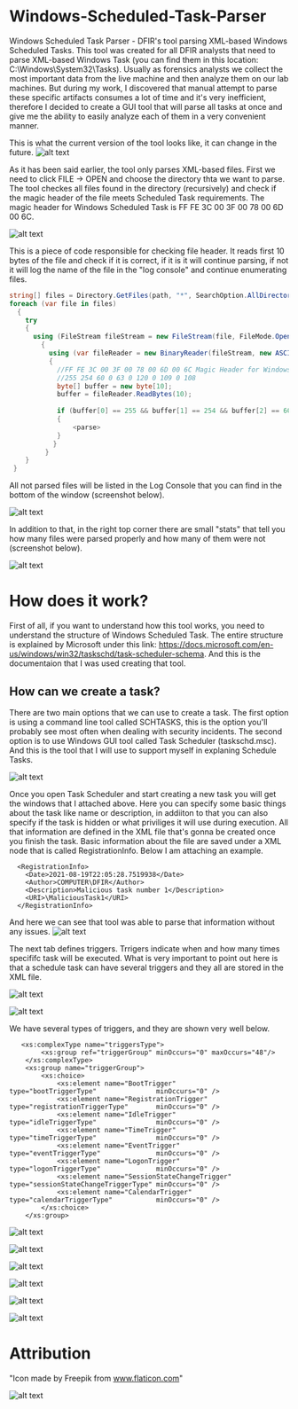 # Windows-Scheduled-Task-Parser
Windows Scheduled Task Parser - DFIR's tool parsing XML-based Windows Scheduled Tasks. This tool was created for all DFIR analysts that need to parse XML-based Windows Task (you can find them in this location: C:\Windows\System32\Tasks). Usually as forensics analysts we collect the most important data from the live machine and then analyze them on our lab machines. But during my work, I discovered that manual attempt to parse these specific artifacts consumes a lot of time and it's very inefficient, therefore I decided to create a GUI tool that will parse all tasks at once and give me the ability to easily analyze each of them in a very convenient manner.

This is what the current version of the tool looks like, it can change in the future.
![alt text](https://github.com/gajos112/Windows-Scheduled-Task-Parser/blob/main/Images/Windows%20Scheduled%20Task%20Parser.png?raw=true)

As it has been said earlier, the tool only parses XML-based files. First we need to click FILE -> OPEN and choose the directory thta we want to parse. The tool checkes all files found in the directory (recursively) and check if the magic header of the file meets Scheduled Task requirements. The magic header for Windows Scheduled Task is FF FE 3C 00 3F 00 78 00 6D 00 6C.

![alt text](https://github.com/gajos112/Windows-Scheduled-Task-Parser/blob/main/Images/OpenDirectory.png?raw=true)

This is a piece of code responsible for checking file header. It reads first 10 bytes of the file and check if it is correct, if it is it will continue parsing, if not it will log the name of the file in the "log console" and continue enumerating files.

```C#
string[] files = Directory.GetFiles(path, "*", SearchOption.AllDirectories);
foreach (var file in files)
  {
    try
    {
      using (FileStream fileStream = new FileStream(file, FileMode.Open, FileAccess.Read))
        {
          using (var fileReader = new BinaryReader(fileStream, new ASCIIEncoding()))
          {
            //FF FE 3C 00 3F 00 78 00 6D 00 6C Magic Header for Windows XML tasks
            //255 254 60 0 63 0 120 0 109 0 108
            byte[] buffer = new byte[10];
            buffer = fileReader.ReadBytes(10);
            
            if (buffer[0] == 255 && buffer[1] == 254 && buffer[2] == 60 && buffer[3] == 0 && buffer[4] == 63 && buffer[5] == 0 && buffer[6] == 120 && buffer[7] == 0 && buffer[8] == 109 && buffer[9] == 0 && buffer[10] == 108)
            {
                <parse>
            }
           }
         }
    }
 }
```

All not parsed files will be listed in the Log Console that you can find in the bottom of the window (screenshot below).

![alt text](https://github.com/gajos112/Windows-Scheduled-Task-Parser/blob/main/Images/LogConsole.PNG?raw=true)

In addition to that, in the right top corner there are small "stats" that tell you how many files were parsed properly and how many of them were not (screenshot below).

![alt text](https://github.com/gajos112/Windows-Scheduled-Task-Parser/blob/main/Images/ParsingStats.PNG?raw=true)

# How does it work?
First of all, if you want to understand how this tool works, you need to understand the structure of Windows Scheduled Task. The entire structure is explained by Microsoft under this link: https://docs.microsoft.com/en-us/windows/win32/taskschd/task-scheduler-schema. And this is the documentaion that I was used creating that tool.

## How can we create a task?
There are two main options that we can use to create a task. The first option is using a command line tool called SCHTASKS, this is the option you'll probably see most often when dealing with security incidents. The second option is to use Windows GUI tool called Task Scheduler (taskschd.msc). And this is the tool that I will use to support myself in explaning Schedule Tasks. 


![alt text](https://github.com/gajos112/Windows-Scheduled-Task-Parser/blob/main/Images/CreateTask.png?raw=true)

Once you open Task Scheduler and start creating a new task you will get the windows that I attached above. Here you can specify some basic things about the task like name or description, in addiiton to that you can also specify if the task is hidden or what priviliges it will use during execution. All that information are defined in the XML file that's gonna be created once you finish the task. Basic information about the file are saved under a XML node that is called RegistrationInfo. Below I am attaching an example. 

```
  <RegistrationInfo>
    <Date>2021-08-19T22:05:28.7519938</Date>
    <Author>COMPUTER\DFIR</Author>
    <Description>Malicious task number 1</Description>
    <URI>\MaliciousTask1</URI>
  </RegistrationInfo>
```

And here we can see that tool was able to parse that information without any issues.
![alt text](https://github.com/gajos112/Windows-Scheduled-Task-Parser/blob/main/Images/Tool_Output_1.png?raw=true)


The next tab defines triggers. Trrigers indicate when and how many times specififc task will be executed. What is very important to point out here is that a schedule task can have several triggers and they all are stored in the XML file.

![alt text](https://github.com/gajos112/Windows-Scheduled-Task-Parser/blob/main/Images/Triggers.png?raw=true)

![alt text](https://github.com/gajos112/Windows-Scheduled-Task-Parser/blob/main/Images/NewTriggerAtLogon.png?raw=true)

We have several types of triggers, and they are shown very well below. 

```
   <xs:complexType name="triggersType">
        <xs:group ref="triggerGroup" minOccurs="0" maxOccurs="48"/>
    </xs:complexType>
    <xs:group name="triggerGroup">
        <xs:choice>
            <xs:element name="BootTrigger"               type="bootTriggerType"               minOccurs="0" />
            <xs:element name="RegistrationTrigger"       type="registrationTriggerType"       minOccurs="0" />
            <xs:element name="IdleTrigger"               type="idleTriggerType"               minOccurs="0" />
            <xs:element name="TimeTrigger"               type="timeTriggerType"               minOccurs="0" />
            <xs:element name="EventTrigger"              type="eventTriggerType"              minOccurs="0" />
            <xs:element name="LogonTrigger"              type="logonTriggerType"              minOccurs="0" />
            <xs:element name="SessionStateChangeTrigger" type="sessionStateChangeTriggerType" minOccurs="0" />
            <xs:element name="CalendarTrigger"           type="calendarTriggerType"           minOccurs="0" />
        </xs:choice>
    </xs:group>
```


![alt text](https://github.com/gajos112/Windows-Scheduled-Task-Parser/blob/main/Images/NewTriggerOptions.png?raw=true)

![alt text](https://github.com/gajos112/Windows-Scheduled-Task-Parser/blob/main/Images/NewTriggerDaily.png?raw=true)

![alt text](https://github.com/gajos112/Windows-Scheduled-Task-Parser/blob/main/Images/NewTriggerTwoTasks.png?raw=true)

![alt text](https://github.com/gajos112/Windows-Scheduled-Task-Parser/blob/main/Images/Actions.png?raw=true)


![alt text](https://github.com/gajos112/Windows-Scheduled-Task-Parser/blob/main/Images/Conditions.png?raw=true)

![alt text](https://github.com/gajos112/Windows-Scheduled-Task-Parser/blob/main/Images/Settings.png?raw=true)

# Attribution
"Icon made by Freepik from www.flaticon.com"

![alt text](https://github.com/gajos112/Windows-Scheduled-Task-Parser/blob/main/Images/Actions.png?raw=true)
